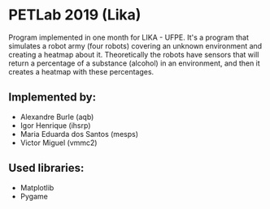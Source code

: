 # PETLab 2019 (Lika)
Program implemented in one month for LIKA - UFPE. 
It's a program that simulates a robot army (four robots) covering an unknown environment and creating a heatmap about it. Theoretically the robots have sensors that will return a percentage of a substance (alcohol) in an environment, and then it creates a heatmap with these percentages. 

## Implemented by:

- Alexandre Burle (aqb)
- Igor Henrique (ihsrp)
- Maria Eduarda dos Santos (mesps)
- Victor Miguel (vmmc2)

## Used libraries:
- Matplotlib
- Pygame 
